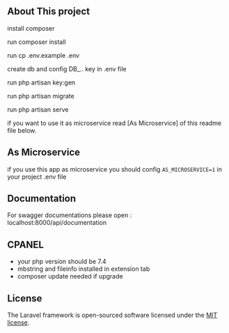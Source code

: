 
## About This project

install composer 

run composer install

run cp .env.example .env

create db and config DB_.. key in .env file

run php artisan key:gen

run php artisan migrate

run php artisan serve

if you want to use it as microservice read [As Microservice] of this readme file below.

## As Microservice

if you use this app as microservice you should config
``` AS_MICROSERVICE=1 ``` in your project .env file

## Documentation

For swagger documentations please open : localhost:8000/api/documentation

## CPANEL

 - your php version should be 7.4
 - mbstring and fileinfo installed in extension tab
 - composer update needed if upgrade


## License

The Laravel framework is open-sourced software licensed under the [MIT license](https://opensource.org/licenses/MIT).
